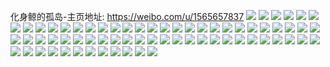 化身鲸的孤岛-主页地址: https://weibo.com/u/1565657837 
![](https://wx4.sinaimg.cn/mw2000/5d520aedly1h8xl1e76ujj21400u0nk6.jpg) 
![](https://wx4.sinaimg.cn/mw2000/5d520aedly1h8xfukoq3jj20u01jpal6.jpg) 
![](https://wx4.sinaimg.cn/mw2000/5d520aedly1h8xf2woefhj20u0140gwp.jpg) 
![](https://wx4.sinaimg.cn/mw2000/5d520aedly1h8xf2p2g8tj20u0140k2l.jpg) 
![](https://wx4.sinaimg.cn/mw2000/5d520aedly1h8xf2su921j20u0140thf.jpg) 
![](https://wx4.sinaimg.cn/mw2000/5d520aedly1h8xeos38cdj20u0140gxx.jpg) 
![](https://wx4.sinaimg.cn/mw2000/5d520aedly1h8xes8enh1j20u00u045r.jpg) 
![](https://wx4.sinaimg.cn/mw2000/5d520aedly1h8xesrlcn4j20u01hcati.jpg) 
![](https://wx4.sinaimg.cn/mw2000/5d520aedly1h8xet4e6cnj20cs0h2myt.jpg) 
![](https://wx4.sinaimg.cn/mw2000/5d520aedly1h8xeuygc6lj21400u0tp4.jpg) 
![](https://wx4.sinaimg.cn/mw2000/5d520aedly1h8xewufba7j20u00u0th6.jpg) 
![](https://wx4.sinaimg.cn/mw2000/5d520aedly1h8wgb6q16gj20zu0axtac.jpg) 
![](https://wx4.sinaimg.cn/mw2000/5d520aedly1h8w0cwzz2ij20u00u0q4j.jpg) 
![](https://wx4.sinaimg.cn/mw2000/5d520aedly1h8vfgtqxfaj22c02c0b29.jpg) 
![](https://wx4.sinaimg.cn/mw2000/5d520aedly1h8uyt51535j20u00u0juv.jpg) 
![](https://wx4.sinaimg.cn/mw2000/5d520aedly1h8u5qxpsjoj20zu13etj9.jpg) 
![](https://wx4.sinaimg.cn/mw2000/5d520aedly1h8u5al46hqj20u00u043k.jpg) 
![](https://wx4.sinaimg.cn/mw2000/5d520aedly1h8u2lw3fgkj21400u0dmr.jpg) 
![](https://wx4.sinaimg.cn/mw2000/5d520aedly1h8ttjmy1ewj20u00u0jzx.jpg) 
![](https://wx4.sinaimg.cn/mw2000/5d520aedly1h8ttjn6bbej20u00u0tf6.jpg) 
![](https://wx4.sinaimg.cn/mw2000/5d520aedly1h8ttjsyoldj20u00u079d.jpg) 
![](https://wx4.sinaimg.cn/mw2000/5d520aedly1h8tb9gufzkj20u012tgt2.jpg) 
![](https://wx4.sinaimg.cn/mw2000/5d520aedly1h8sxqqf7ozj20u00mrqft.jpg) 
![](https://wx4.sinaimg.cn/mw2000/5d520aedly1h8strk36tvj20u01hc4ay.jpg) 
![](https://wx4.sinaimg.cn/mw2000/5d520aedly1h8roa7c65cj21ho1zkhdt.jpg) 
![](https://wx4.sinaimg.cn/mw2000/5d520aedly1h8roa698ouj21ho1zknpd.jpg) 
![](https://wx4.sinaimg.cn/mw2000/5d520aedly1h8rku5uhonj20u00u0qf4.jpg) 
![](https://wx4.sinaimg.cn/mw2000/5d520aedly1h8rku7y9scj20u00u0qg3.jpg) 
![](https://wx4.sinaimg.cn/mw2000/5d520aedly1h8rku3mxekj20u00u0dp9.jpg) 
![](https://wx4.sinaimg.cn/mw2000/5d520aedly1h8risssenyj22c02c0qv5.jpg) 
![](https://wx4.sinaimg.cn/mw2000/5d520aedly1h8ristg37nj22c02c01ky.jpg) 
![](https://wx4.sinaimg.cn/mw2000/5d520aedly1h8rissbohfj20u00u044w.jpg) 
![](https://wx4.sinaimg.cn/mw2000/5d520aedly1h8risu596uj22c02c07wi.jpg) 
![](https://wx4.sinaimg.cn/mw2000/5d520aedly1h8qw4xo7g0j20u012bkav.jpg) 
![](https://wx4.sinaimg.cn/mw2000/5d520aedly1h8qw49bwxkj20u00gaq80.jpg) 
![](https://wx4.sinaimg.cn/mw2000/5d520aedly1h8qw4mp46bj20u00ioaj0.jpg) 
![](https://wx4.sinaimg.cn/mw2000/5d520aedly1h8qw4x18k1j20pp11r154.jpg) 
![](https://wx4.sinaimg.cn/mw2000/5d520aedly1h8qri8yxikj21jk223qqs.jpg) 
![](https://wx4.sinaimg.cn/mw2000/5d520aedly1h8qri9a37ij20u01hch1d.jpg) 
![](https://wx4.sinaimg.cn/mw2000/5d520aedly1h8qri8pkxcj20tu0tutdj.jpg) 
![](https://wx4.sinaimg.cn/mw2000/5d520aedly1h8r0gwaefqj20u00u0wqe.jpg) 
![](https://wx4.sinaimg.cn/mw2000/5d520aedly1h8qmn2v6nuj20wu16pk0z.jpg) 
![](https://wx4.sinaimg.cn/mw2000/5d520aedly1h8qgarn2zdj20u0140qdx.jpg) 
![](https://wx4.sinaimg.cn/mw2000/5d520aedly1h8psh4kqoej20u01hc7oz.jpg) 
![](https://wx4.sinaimg.cn/mw2000/5d520aedly1h8psh48msoj20u01hcww8.jpg) 
![](https://wx4.sinaimg.cn/mw2000/5d520aedly1h8psh4shg6j20u01hc4id.jpg) 
![](https://wx4.sinaimg.cn/mw2000/5d520aedly1h8pqh6g8szj20u00u00yr.jpg) 
![](https://wx4.sinaimg.cn/mw2000/5d520aedly1h8pqh6q4obj20tz0tzafy.jpg) 
![](https://wx4.sinaimg.cn/mw2000/5d520aedly1h8pqh6y6fsj20tz0tzn3y.jpg) 
![](https://wx4.sinaimg.cn/mw2000/5d520aedly1h8pqismbrvj20tz0tzn83.jpg) 
![](https://wx4.sinaimg.cn/mw2000/5d520aedly1h8pqh75mt7j20tz0tz472.jpg) 
![](https://wx4.sinaimg.cn/mw2000/5d520aedly1h8peigz8gmj20u0140am5.jpg) 
![](https://wx4.sinaimg.cn/mw2000/5d520aedly1h8p80j4mj3j22c02c0hdu.jpg) 
![](https://wx4.sinaimg.cn/mw2000/5d520aedly1h8p80i27zrj22c02c0b2a.jpg) 
![](https://wx4.sinaimg.cn/mw2000/5d520aedly1h8p80h0u8qj22c02c07wi.jpg) 
![](https://wx4.sinaimg.cn/mw2000/5d520aedly1h8p80k6w1cj22c02c07wi.jpg) 
![](https://wx4.sinaimg.cn/mw2000/5d520aedly1h8p80l4r5dj22c02c01ky.jpg) 
![](https://wx4.sinaimg.cn/mw2000/5d520aedly1h8p80m8hltj22c02c0e82.jpg) 
![](https://wx4.sinaimg.cn/mw2000/5d520aedly1h8od9ai016j20n0124wls.jpg) 
![](https://wx4.sinaimg.cn/mw2000/5d520aedly1h8o16wg4roj20qx0qxtfp.jpg) 
![](https://wx4.sinaimg.cn/mw2000/5d520aedly1h8nnu0r0z1j20u0140167.jpg) 
![](https://wx4.sinaimg.cn/mw2000/5d520aedly1h8ndf8n7qyj20kw0kwjub.jpg) 
![](https://wx4.sinaimg.cn/mw2000/5d520aedly1h8n2sibyc0j20u00u0wi2.jpg) 
![](https://wx4.sinaimg.cn/mw2000/5d520aedly1h8m66bgyk2j22dr36c4qq.jpg) 
![](https://wx4.sinaimg.cn/mw2000/5d520aedly1h8jvshgd6zj22c03401l1.jpg) 
![](https://wx4.sinaimg.cn/mw2000/5d520aedly1h8jmta55ypj20u00u0n6g.jpg) 
![](https://wx4.sinaimg.cn/mw2000/5d520aedly1h8jmtm4d78j20u00u0tfe.jpg) 
![](https://wx4.sinaimg.cn/mw2000/5d520aedly1h8i6ks1jm1j21jk223kjl.jpg) 

